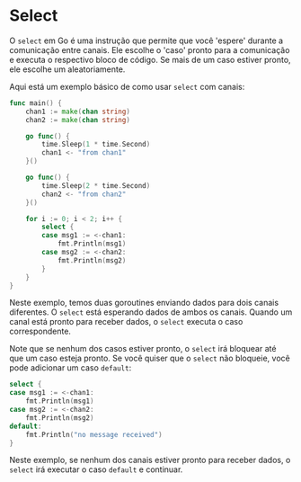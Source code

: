 # Select 

O `select` em Go é uma instrução que permite que você 'espere' durante a comunicação entre canais. Ele escolhe o 'caso' pronto para a comunicação e executa o respectivo bloco de código. Se mais de um caso estiver pronto, ele escolhe um aleatoriamente.

Aqui está um exemplo básico de como usar `select` com canais:

```go
func main() {
    chan1 := make(chan string)
    chan2 := make(chan string)

    go func() {
        time.Sleep(1 * time.Second)
        chan1 <- "from chan1"
    }()

    go func() {
        time.Sleep(2 * time.Second)
        chan2 <- "from chan2"
    }()

    for i := 0; i < 2; i++ {
        select {
        case msg1 := <-chan1:
            fmt.Println(msg1)
        case msg2 := <-chan2:
            fmt.Println(msg2)
        }
    }
}
```

Neste exemplo, temos duas goroutines enviando dados para dois canais diferentes. O `select` está esperando dados de ambos os canais. Quando um canal está pronto para receber dados, o `select` executa o caso correspondente.

Note que se nenhum dos casos estiver pronto, o `select` irá bloquear até que um caso esteja pronto. Se você quiser que o `select` não bloqueie, você pode adicionar um caso `default`:

```go
select {
case msg1 := <-chan1:
    fmt.Println(msg1)
case msg2 := <-chan2:
    fmt.Println(msg2)
default:
    fmt.Println("no message received")
}
```

Neste exemplo, se nenhum dos canais estiver pronto para receber dados, o `select` irá executar o caso `default` e continuar.